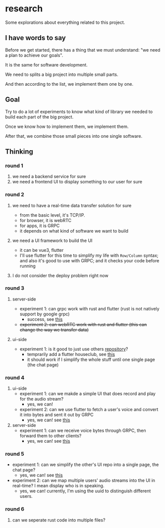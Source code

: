 # research
Some explorations about everything related to this project.


## I have words to say
Before we get started, there has a thing that we must understand: "we need a plan to achieve our goals".

It is the same for software development.

We need to splits a big project into multiple small parts.

And then according to the list, we implement them one by one.

## Goal
Try to do a lot of experiments to know what kind of library we needed to build each part of the big project.

Once we know how to implement them, we implement them.

After that, we combine those small pieces into one single software.

## Thinking
### round 1
1. we need a backend service for sure
2. we need a frontend UI to display something to our user for sure

### round 2
1. we need to have a real-time data transfer solution for sure
    - from the basic level, it's TCP/IP.
    - for browser, it is webRTC
    - for apps, it is GRPC
    - it depends on what kind of software we want to build

2. we need a UI framework to build the UI
    - it can be vue3, flutter
    - I'll use flutter for this time to simplify my life with `Row/Column` syntax; and also it's good to use with GRPC; and it checks your code before running

3. I do not consider the deploy problem right now

### round 3
1. server-side
    - experiment 1: can grpc work with rust and flutter (rust is not natively support by google grpc)
        - success, see [this](2022/1.tonic+flutter+grpc)
    - ~~experiment 2: can webRTC work with rust and flutter (this can change the way we transfer data)~~

2. ui-side
    - experiment 1: is it good to just use others [repository](https://github.com/PuzzleLeaf/flutter_clubhouse_ui_clone)?
        - temprarily add a flutter houseclub, see [this](2022/2.houseclub_test)
        - it should work if I simplify the whole stuff until one single page (the chat page)

### round 4
1. ui-side
    - experiment 1: can we makde a simple UI that does record and play for the audio stream?
        - yes, we can!
    - experiment 2: can we use flutter to fetch a user's voice and convert it into bytes and sent it out by GRPC
        - yes, we can! see [this](2022/3.voice_transfering/flutter_client)
1. server-side
    - experiment 1: can we receive voice bytes through GRPC, then forward them to other clients?
        - yes, we can! see [this](2022/3.voice_transfering/rust_service)

### round 5
- experiment 1: can we simplify the other's UI repo into a single page, the chat page?
    - yes, we can! see [this](2022/4.chat_room/flutter_client)
- experiment 2: can we map multiple users' audio streams into the UI in real-time? I mean display who is in speaking.
    - yes, we can! currently, I'm using the uuid to distinguish different users.

### round 6
1. can we seperate rust code into multiple files?